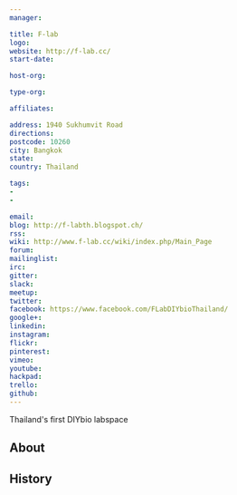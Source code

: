 ```yaml
---
manager:

title: F-lab
logo:
website: http://f-lab.cc/
start-date:

host-org:

type-org:

affiliates:

address: 1940 Sukhumvit Road
directions:
postcode: 10260
city: Bangkok
state:
country: Thailand

tags:
-
-

email:
blog: http://f-labth.blogspot.ch/
rss:
wiki: http://www.f-lab.cc/wiki/index.php/Main_Page
forum:
mailinglist:
irc:
gitter:
slack:
meetup:
twitter:
facebook: https://www.facebook.com/FLabDIYbioThailand/
google+:
linkedin:
instagram:
flickr:
pinterest:
vimeo:
youtube:
hackpad:
trello:
github:
---
```

Thailand's first DIYbio labspace
## About

## History
